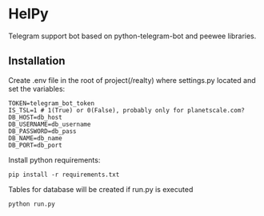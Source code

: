 # HelPy

Telegram support bot based on python-telegram-bot and peewee libraries.

## Installation

Create .env file in the root of project(/realty) where settings.py located and set the variables:

```properties
TOKEN=telegram_bot_token
IS_TSL=1 # 1(True) or 0(False), probably only for planetscale.com?
DB_HOST=db_host
DB_USERNAME=db_username
DB_PASSWORD=db_pass
DB_NAME=db_name
DB_PORT=db_port
```

Install python requirements:

```shell
pip install -r requirements.txt
```

Tables for database will be created if run.py is executed

```shell
python run.py
```